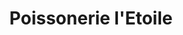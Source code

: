 ---
title: "Poissonerie l'Etoile"
url: /fontenay-aux-roses/poissonerie-letoile/
shop: fruits de mer
---